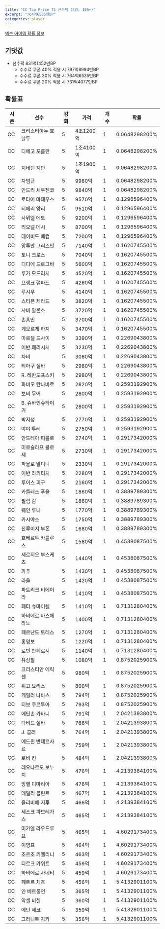 ```yaml
---
title: "CC Top Price 75 선수팩 (5강, 106+)"
excerpt: "764억6535만BP"
categories: player
---
```

[넥슨 아이템 확률 정보](http://iteminfo.nexon.com/probability/fo4?sn=7333)

## 기댓값
- 선수팩 831억1452만BP
  - 수수료 쿠폰 40% 적용 시 797억8994만BP
  - 수수료 쿠폰 30% 적용 시 764억6535만BP
  - 수수료 쿠폰 20% 적용 시 731억4077만BP


## 확률표

|시즌|선수|강화|가격|개수|확률|
|---|---|---|---|---|---|
|CC|크리스티아누 호날두|5|4조1200억|1|0.0648298200%|
|CC|디에고 포를란|5|1조4100억|1|0.0648298200%|
|CC|지네딘 지단|5|1조1900억|1|0.0648298200%|
|CC|차범근|5|9980억|1|0.0648298200%|
|CC|안드리 셰우첸코|5|9840억|1|0.0648298200%|
|CC|로타어 마테우스|5|9570억|1|0.1296596400%|
|CC|티에리 앙리|5|9510억|1|0.1296596400%|
|CC|사뮈엘 에토|5|9200억|1|0.1296596400%|
|CC|리오넬 메시|5|8700억|1|0.1296596400%|
|CC|데이비드 베컴|5|7200억|1|0.1296596400%|
|CC|앙투안 그리즈만|5|7140억|1|0.1620745500%|
|CC|토니 크로스|5|7040억|1|0.1620745500%|
|CC|디디에 드로그바|5|5600억|1|0.1620745500%|
|CC|루카 모드리치|5|4520억|1|0.1620745500%|
|CC|프랭크 램파드|5|4260억|1|0.1620745500%|
|CC|루시우|5|4140억|1|0.1620745500%|
|CC|스티븐 제라드|5|3820억|1|0.1620745500%|
|CC|샤비 알론소|5|3720억|1|0.1620745500%|
|CC|손흥민|5|3700억|1|0.1620745500%|
|CC|게오르게 하지|5|3470억|1|0.1620745500%|
|CC|마르셀 드사이|5|3390억|1|0.2269043800%|
|CC|이반 페리시치|5|3230억|1|0.2269043800%|
|CC|차비|5|3060억|1|0.2269043800%|
|CC|티아구 실바|5|2980억|1|0.2269043800%|
|CC|R. 레반도프스키|5|2980억|1|0.2269043800%|
|CC|파비오 칸나바로|5|2820억|1|0.2593192900%|
|CC|보비 무어|5|2800억|1|0.2593192900%|
|CC|B. 슈바인슈타이거|5|2800억|1|0.2593192900%|
|CC|박지성|5|2770억|1|0.2593192900%|
|CC|야야 투레|5|2750억|1|0.2593192900%|
|CC|안드레아 피를로|5|2740억|1|0.2917342000%|
|CC|미로슬라프 클로제|5|2730억|1|0.2917342000%|
|CC|파올로 말디니|5|2330억|1|0.2917342000%|
|CC|이반 라키티치|5|2280억|1|0.2917342000%|
|CC|루이스 피구|5|2160억|1|0.2917342000%|
|CC|카를레스 푸욜|5|1860억|1|0.3889789300%|
|CC|필립 람|5|1860억|1|0.3889789300%|
|CC|웨인 루니|5|1770억|1|0.3889789300%|
|CC|카시야스|5|1750억|1|0.3889789300%|
|CC|잔루이지 부폰|5|1680억|1|0.3889789300%|
|CC|호베르투 카를루스|5|1560억|1|0.4538087500%|
|CC|세르지오 부스케츠|5|1440억|1|0.4538087500%|
|CC|카푸|5|1430억|1|0.4538087500%|
|CC|라울|5|1420억|1|0.4538087500%|
|CC|파트리크 비에이라|5|1410억|1|0.4538087500%|
|CC|페터 슈마이켈|5|1410억|1|0.7131280400%|
|CC|하비에르 마스체라노|5|1400억|1|0.7131280400%|
|CC|페르난도 토레스|5|1270억|1|0.7131280400%|
|CC|홍명보|5|1220억|1|0.7131280400%|
|CC|로빈 반페르시|5|1140억|1|0.7131280400%|
|CC|유상철|5|1080억|1|0.8752025900%|
|CC|크리스티안 에릭센|5|980억|1|0.8752025900%|
|CC|위고 요리스|5|800억|1|0.8752025900%|
|CC|케일러 나바스|5|794억|1|0.8752025900%|
|CC|티보 쿠르투아|5|793억|1|0.8752025900%|
|CC|에딘손 카바니|5|791억|1|2.0421393800%|
|CC|다비드 실바|5|766억|1|2.0421393800%|
|CC|J. 콜러|5|764억|1|2.0421393800%|
|CC|에드윈 반데르사르|5|759억|1|2.0421393800%|
|CC|로비 킨|5|484억|1|2.0421393800%|
|CC|레오나르도 보누치|5|476억|1|4.2139384100%|
|CC|앙헬 디마리아|5|476억|1|4.2139384100%|
|CC|데일리 블린트|5|467억|1|4.2139384100%|
|CC|올리비에 지루|5|466억|1|4.2139384100%|
|CC|세스크 파브레가스|5|465억|1|4.2139384100%|
|CC|미카엘 라우드루프|5|465억|1|4.6029173400%|
|CC|이영표|5|464억|1|4.6029173400%|
|CC|조르조 키엘리니|5|463억|1|4.6029173400%|
|CC|디르크 카위트|5|459억|1|4.6029173400%|
|CC|하비에르 사네티|5|459억|1|4.6029173400%|
|CC|페트르 체흐|5|456억|1|5.4132901100%|
|CC|얀 베르통언|5|365억|1|5.4132901100%|
|CC|악셀 비첼|5|360억|1|5.4132901100%|
|CC|에딘 제코|5|359억|1|5.4132901100%|
|CC|그라니트 자카|5|356억|1|5.4132901100%|
